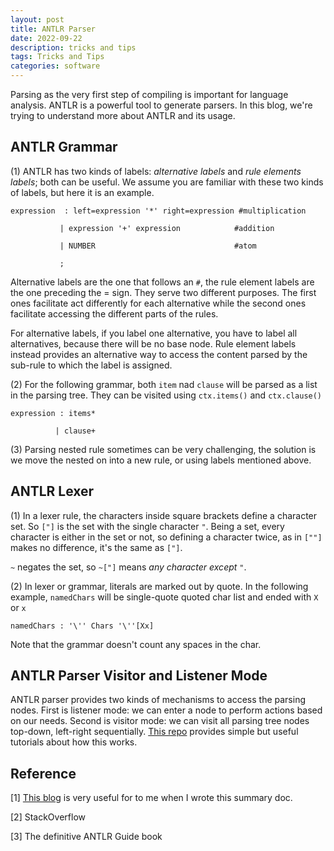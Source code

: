 ```yaml
---
layout: post
title: ANTLR Parser
date: 2022-09-22
description: tricks and tips
tags: Tricks and Tips
categories: software
---
```

Parsing as the very first step of compiling is important for language analysis. ANTLR is a powerful tool to generate parsers. In this blog, we're trying to understand more about ANTLR and its usage. 

## ANTLR Grammar

(1) ANTLR has two kinds of labels: *alternative labels* and *rule elements labels*; both can be useful. We assume you are familiar with these two kinds of labels, but here it is an example.

```
expression  : left=expression '*' right=expression #multiplication

​           | expression '+' expression            #addition      

​           | NUMBER                               #atom

​           ;
```

Alternative labels are the one that follows an `#`, the rule element labels are the one preceding the = sign. They serve two different purposes. The first ones facilitate act differently for each alternative while the second ones facilitate accessing the different parts of the rules.

For alternative labels, if you label one alternative, you have to label all alternatives, because there will be no base node. Rule element labels instead provides an alternative way to access the content parsed by the sub-rule to which the label is assigned. 

(2) For the following grammar, both `item` nad `clause` will be parsed as a list in the parsing tree. They can be visited using `ctx.items()` and `ctx.clause()`

```````
expression : items* 

​          | clause+
```````

(3) Parsing nested rule sometimes can be very challenging, the solution is we move the nested on into a new rule, or using labels mentioned above. 

## ANTLR Lexer

(1) In a lexer rule, the characters inside square brackets define a character set. So `["]` is the set with the single character `"`. Being a set, every character is either in the set or not, so defining a character twice, as in `[""]` makes no difference, it's the same as `["]`.

`~` negates the set, so `~["]` means *any character except `"`*.

(2) In lexer or grammar, literals are marked out by quote. In the following example, `namedChars` will be single-quote quoted char list and ended with `X` or `x` 

```
namedChars : '\'' Chars '\''[Xx]
```

Note that the grammar doesn't count any spaces in the char.



## ANTLR Parser Visitor and Listener Mode

ANTLR parser provides two kinds of mechanisms to access the parsing nodes. First is listener mode: we can enter a node to perform actions based on our needs. Second is visitor mode: we can visit all parsing tree nodes top-down, left-right sequentially. [This repo](https://github.com/AlanHohn/antlr4-python) provides simple but useful tutorials about how this works. 















## Reference

[1] [This blog](https://tomassetti.me/best-practices-for-antlr-parsers/) is very useful for to me when I wrote this summary doc. 

[2] StackOverflow

[3] The definitive ANTLR Guide book

